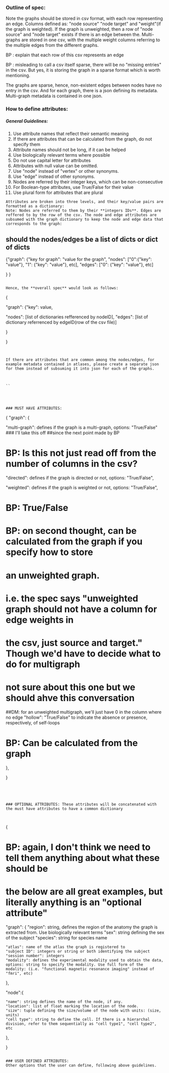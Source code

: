 ### Outline of spec:


Note the graphs should be stored in csv format, with each row representing an edge. Columns defined as: "node source" "node target" and "weight"(if the graph is weighted). If the graph is unweighted, then a row of "node source" and "node target" exists if there is an edge between the. Multi-graphs are stored in one csv, with the multiple weight columns referring to the multiple edges from the different graphs.  

BP : explain that each row of this csv represents an edge


BP : misleading to call a csv itself sparse, there will be no "missing entries" in the 
csv. But yes, it is storing the graph in a sparse format which is worth mentioning.

The graphs are sparse, hence, non-existent edges between nodes have no entry in the csv.
And for each graph, there is a json defining its metadata. Multi-graph metadata is contained in one json. 

### How to define attributes:

##### General Guidelines:
1. Use attribute names that reflect their semantic meaning
2. If there are attributes that can be calculated from the graph, do not specify them  
3. Attribute names should not be long, if it can be helped
4. Use biologically relevant terms where possible
5. Do not use capital letter for attributes 
6. Attributes with null value can be omitted.
7. Use "node" instead of "vertex" or other synonyms. 
8. Use "edge" instead of other synonyms.
9. Nodes are referred by their integer keys, which can be non-consecutive
10. For Boolean-type attributes, use True/False for their value
11. Use plural form for attributes that are plural 


```
Attributes are broken into three levels, and their key/value pairs are formatted as a dictionary:
Note: Nodes are referred to them by their **integers IDs**. Edges are reffered to by the row of the csv. The node and edge attributes are subsumed with the graph dictionary to keep the node and edge data that corresponds to the graph:
```
## should the nodes/edges be a list of dicts or dict of dicts
{"graph": {"key for graph": "value for the graph",
"nodes": ["0":{"key": "value"}, "1": {"key": "value"}, etc],
"edges": ["0": {"key": "value"}, etc]

}
}


```

Hence, the **overall spec** would look as follows:
```
{
  
  
  "graph": {"key": value,
  
  "nodes": [list of dictionaries refferenced by nodeID],
  "edges": [list of dictionary referrenced by edgeID(row of the csv file)]
  
  
  
  
  }
  

  

}




```


If there are attributes that are common among the nodes/edges, for example metadata contained in atlases, please create a separate json for them instead of subsuming it into json for each of the graphs.



``




### MUST HAVE ATTRIBUTES:
```
{ "graph": {


"multi-graph": defines if the graph is a multi-graph, options: "True/False" ### I'll take this off 
##since the next point made by BP
# BP: Is this not just read off from the number of columns in the csv? 

"directed": defines if the graph is directed or not, options: "True/False",



"weighted": defines if the graph is weighted or not, options: "True/False",
# BP: True/False
# BP: on second thought, can be calculated from the graph if you specify how to store 
# an unweighted graph.
# i.e. the spec says "unweighted graph should not have a column for edge weights in 
# the csv, just source and target." Though we'd have to decide what to do for multigraph
# not sure about this one but we should ahve this conversation
##DM: for an unweighted multigraph, we'll just have 0 in the column where no edge 
"hollow": "True/False" to indicate the absence or presence, respectively, of self-loops
# BP: Can be calculated from the graph



},

}

```




### OPTIONAL ATTRIBUTES: These attributes will be concatenated with the must have attributes to have a common dictionary

 
```
{
  # BP: again, I don't think we need to tell them anything about what these should be
  # the below are all great examples, but literally anything is an "optional attribute"
  "graph": {
    "region": string, defines the region of the anatomy the graph is extracted from. Use biologically relevant terms
    "sex": string defining the sex of the subject
    "species": string for species name

    "atlas": name of the atlas the graph is registered to
    "subject ID": integers or string or both identifying the subject
    "session number": integers
    "modality": defines the experimental modality used to obtain the data, options: string to specify the modality. Use full form of the modality: (i.e. "functional magnetic resonance imaging" instead of "fmri", etc)
  },

  "node":{

    "name": string defines the name of the node, if any.
    "location": list of float marking the location of the node.
    "size": tuple defining the size/volume of the node with units: (size, units)
    "cell type": string to define the cell. If there is a hierarchal division, refer to them sequentially as "cell type1", "cell type2", etc


},






}
```

### USER DEFINED ATTRIBUTES:
Other options that the user can define, following above guidelines. 

 
